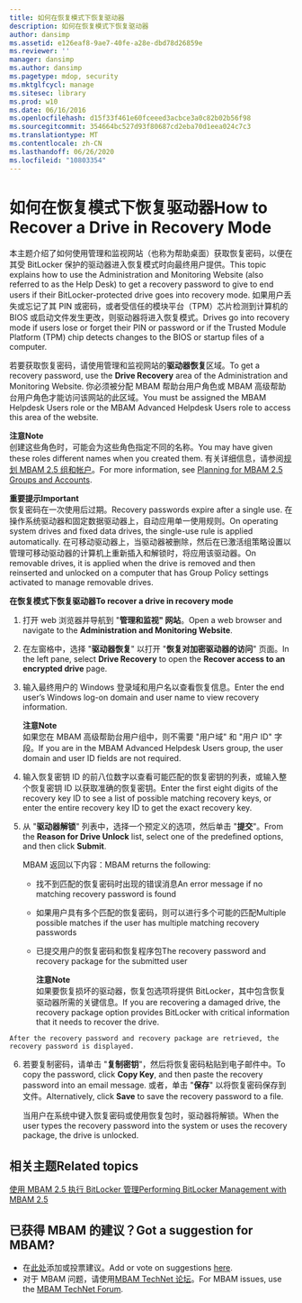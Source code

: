 ```yaml
---
title: 如何在恢复模式下恢复驱动器
description: 如何在恢复模式下恢复驱动器
author: dansimp
ms.assetid: e126eaf8-9ae7-40fe-a28e-dbd78d26859e
ms.reviewer: ''
manager: dansimp
ms.author: dansimp
ms.pagetype: mdop, security
ms.mktglfcycl: manage
ms.sitesec: library
ms.prod: w10
ms.date: 06/16/2016
ms.openlocfilehash: d15f33f461e60fceeed3acbce3a0c82b02b56f98
ms.sourcegitcommit: 354664bc527d93f80687cd2eba70d1eea024c7c3
ms.translationtype: MT
ms.contentlocale: zh-CN
ms.lasthandoff: 06/26/2020
ms.locfileid: "10803354"
---
```

# <span data-ttu-id="94ff2-103">如何在恢复模式下恢复驱动器</span><span class="sxs-lookup"><span data-stu-id="94ff2-103">How to Recover a Drive in Recovery Mode</span></span>


<span data-ttu-id="94ff2-104">本主题介绍了如何使用管理和监视网站（也称为帮助桌面）获取恢复密码，以便在其受 BitLocker 保护的驱动器进入恢复模式时向最终用户提供。</span><span class="sxs-lookup"><span data-stu-id="94ff2-104">This topic explains how to use the Administration and Monitoring Website (also referred to as the Help Desk) to get a recovery password to give to end users if their BitLocker-protected drive goes into recovery mode.</span></span> <span data-ttu-id="94ff2-105">如果用户丢失或忘记了其 PIN 或密码，或者受信任的模块平台（TPM）芯片检测到计算机的 BIOS 或启动文件发生更改，则驱动器将进入恢复模式。</span><span class="sxs-lookup"><span data-stu-id="94ff2-105">Drives go into recovery mode if users lose or forget their PIN or password or if the Trusted Module Platform (TPM) chip detects changes to the BIOS or startup files of a computer.</span></span>

<span data-ttu-id="94ff2-106">若要获取恢复密码，请使用管理和监视网站的**驱动器恢复**区域。</span><span class="sxs-lookup"><span data-stu-id="94ff2-106">To get a recovery password, use the **Drive Recovery** area of the Administration and Monitoring Website.</span></span> <span data-ttu-id="94ff2-107">你必须被分配 MBAM 帮助台用户角色或 MBAM 高级帮助台用户角色才能访问该网站的此区域。</span><span class="sxs-lookup"><span data-stu-id="94ff2-107">You must be assigned the MBAM Helpdesk Users role or the MBAM Advanced Helpdesk Users role to access this area of the website.</span></span>

**<span data-ttu-id="94ff2-108">注意</span><span class="sxs-lookup"><span data-stu-id="94ff2-108">Note</span></span>**  
<span data-ttu-id="94ff2-109">创建这些角色时，可能会为这些角色指定不同的名称。</span><span class="sxs-lookup"><span data-stu-id="94ff2-109">You may have given these roles different names when you created them.</span></span> <span data-ttu-id="94ff2-110">有关详细信息，请参阅[规划 MBAM 2.5 组和帐户](planning-for-mbam-25-groups-and-accounts.md#bkmk-helpdesk-roles)。</span><span class="sxs-lookup"><span data-stu-id="94ff2-110">For more information, see [Planning for MBAM 2.5 Groups and Accounts](planning-for-mbam-25-groups-and-accounts.md#bkmk-helpdesk-roles).</span></span>



**<span data-ttu-id="94ff2-111">重要提示</span><span class="sxs-lookup"><span data-stu-id="94ff2-111">Important</span></span>**  
<span data-ttu-id="94ff2-112">恢复密码在一次使用后过期。</span><span class="sxs-lookup"><span data-stu-id="94ff2-112">Recovery passwords expire after a single use.</span></span> <span data-ttu-id="94ff2-113">在操作系统驱动器和固定数据驱动器上，自动应用单一使用规则。</span><span class="sxs-lookup"><span data-stu-id="94ff2-113">On operating system drives and fixed data drives, the single-use rule is applied automatically.</span></span> <span data-ttu-id="94ff2-114">在可移动驱动器上，当驱动器被删除，然后在已激活组策略设置以管理可移动驱动器的计算机上重新插入和解锁时，将应用该驱动器。</span><span class="sxs-lookup"><span data-stu-id="94ff2-114">On removable drives, it is applied when the drive is removed and then reinserted and unlocked on a computer that has Group Policy settings activated to manage removable drives.</span></span>



**<span data-ttu-id="94ff2-115">在恢复模式下恢复驱动器</span><span class="sxs-lookup"><span data-stu-id="94ff2-115">To recover a drive in recovery mode</span></span>**

1.  <span data-ttu-id="94ff2-116">打开 web 浏览器并导航到 "**管理和监视" 网站**。</span><span class="sxs-lookup"><span data-stu-id="94ff2-116">Open a web browser and navigate to the **Administration and Monitoring Website**.</span></span>

2.  <span data-ttu-id="94ff2-117">在左窗格中，选择 "**驱动器恢复**" 以打开 "**恢复对加密驱动器的访问**" 页面。</span><span class="sxs-lookup"><span data-stu-id="94ff2-117">In the left pane, select **Drive Recovery** to open the **Recover access to an encrypted drive** page.</span></span>

3.  <span data-ttu-id="94ff2-118">输入最终用户的 Windows 登录域和用户名以查看恢复信息。</span><span class="sxs-lookup"><span data-stu-id="94ff2-118">Enter the end user’s Windows log-on domain and user name to view recovery information.</span></span>

    **<span data-ttu-id="94ff2-119">注意</span><span class="sxs-lookup"><span data-stu-id="94ff2-119">Note</span></span>**  
    <span data-ttu-id="94ff2-120">如果您在 MBAM 高级帮助台用户组中，则不需要 "用户域" 和 "用户 ID" 字段。</span><span class="sxs-lookup"><span data-stu-id="94ff2-120">If you are in the MBAM Advanced Helpdesk Users group, the user domain and user ID fields are not required.</span></span>



4.  <span data-ttu-id="94ff2-121">输入恢复密钥 ID 的前八位数字以查看可能匹配的恢复密钥的列表，或输入整个恢复密钥 ID 以获取准确的恢复密钥。</span><span class="sxs-lookup"><span data-stu-id="94ff2-121">Enter the first eight digits of the recovery key ID to see a list of possible matching recovery keys, or enter the entire recovery key ID to get the exact recovery key.</span></span>

5.  <span data-ttu-id="94ff2-122">从 "**驱动器解锁**" 列表中，选择一个预定义的选项，然后单击 "**提交**"。</span><span class="sxs-lookup"><span data-stu-id="94ff2-122">From the **Reason for Drive Unlock** list, select one of the predefined options, and then click **Submit**.</span></span>

    <span data-ttu-id="94ff2-123">MBAM 返回以下内容：</span><span class="sxs-lookup"><span data-stu-id="94ff2-123">MBAM returns the following:</span></span>

    -   <span data-ttu-id="94ff2-124">找不到匹配的恢复密码时出现的错误消息</span><span class="sxs-lookup"><span data-stu-id="94ff2-124">An error message if no matching recovery password is found</span></span>

    -   <span data-ttu-id="94ff2-125">如果用户具有多个匹配的恢复密码，则可以进行多个可能的匹配</span><span class="sxs-lookup"><span data-stu-id="94ff2-125">Multiple possible matches if the user has multiple matching recovery passwords</span></span>

    -   <span data-ttu-id="94ff2-126">已提交用户的恢复密码和恢复程序包</span><span class="sxs-lookup"><span data-stu-id="94ff2-126">The recovery password and recovery package for the submitted user</span></span>

        **<span data-ttu-id="94ff2-127">注意</span><span class="sxs-lookup"><span data-stu-id="94ff2-127">Note</span></span>**  
        <span data-ttu-id="94ff2-128">如果要恢复损坏的驱动器，恢复包选项将提供 BitLocker，其中包含恢复驱动器所需的关键信息。</span><span class="sxs-lookup"><span data-stu-id="94ff2-128">If you are recovering a damaged drive, the recovery package option provides BitLocker with critical information that it needs to recover the drive.</span></span>



~~~
After the recovery password and recovery package are retrieved, the recovery password is displayed.
~~~

6. <span data-ttu-id="94ff2-129">若要复制密码，请单击 "**复制密钥**"，然后将恢复密码粘贴到电子邮件中。</span><span class="sxs-lookup"><span data-stu-id="94ff2-129">To copy the password, click **Copy Key**, and then paste the recovery password into an email message.</span></span> <span data-ttu-id="94ff2-130">或者，单击 "**保存**" 以将恢复密码保存到文件。</span><span class="sxs-lookup"><span data-stu-id="94ff2-130">Alternatively, click **Save** to save the recovery password to a file.</span></span>

   <span data-ttu-id="94ff2-131">当用户在系统中键入恢复密码或使用恢复包时，驱动器将解锁。</span><span class="sxs-lookup"><span data-stu-id="94ff2-131">When the user types the recovery password into the system or uses the recovery package, the drive is unlocked.</span></span>



## <span data-ttu-id="94ff2-132">相关主题</span><span class="sxs-lookup"><span data-stu-id="94ff2-132">Related topics</span></span>


[<span data-ttu-id="94ff2-133">使用 MBAM 2.5 执行 BitLocker 管理</span><span class="sxs-lookup"><span data-stu-id="94ff2-133">Performing BitLocker Management with MBAM 2.5</span></span>](performing-bitlocker-management-with-mbam-25.md)



## <span data-ttu-id="94ff2-134">已获得 MBAM 的建议？</span><span class="sxs-lookup"><span data-stu-id="94ff2-134">Got a suggestion for MBAM?</span></span>
- <span data-ttu-id="94ff2-135">在[此处](http://mbam.uservoice.com/forums/268571-microsoft-bitlocker-administration-and-monitoring)添加或投票建议。</span><span class="sxs-lookup"><span data-stu-id="94ff2-135">Add or vote on suggestions [here](http://mbam.uservoice.com/forums/268571-microsoft-bitlocker-administration-and-monitoring).</span></span> 
- <span data-ttu-id="94ff2-136">对于 MBAM 问题，请使用[MBAM TechNet 论坛](https://social.technet.microsoft.com/Forums/home?forum=mdopmbam)。</span><span class="sxs-lookup"><span data-stu-id="94ff2-136">For MBAM issues, use the [MBAM TechNet Forum](https://social.technet.microsoft.com/Forums/home?forum=mdopmbam).</span></span> 





